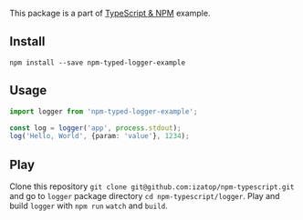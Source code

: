 This package is a part of [TypeScript & NPM](https://github.com/izatop/npm-typescript) example.  

## Install

`npm install --save npm-typed-logger-example`

## Usage

```ts
import logger from 'npm-typed-logger-example';

const log = logger('app', process.stdout);
log('Hello, World', {param: 'value'}, 1234);

```

## Play

Clone this repository `git clone git@github.com:izatop/npm-typescript.git`
and go to `logger` package directory `cd npm-typescript/logger`.
Play and build `logger` with `npm run` `watch` and `build`.
